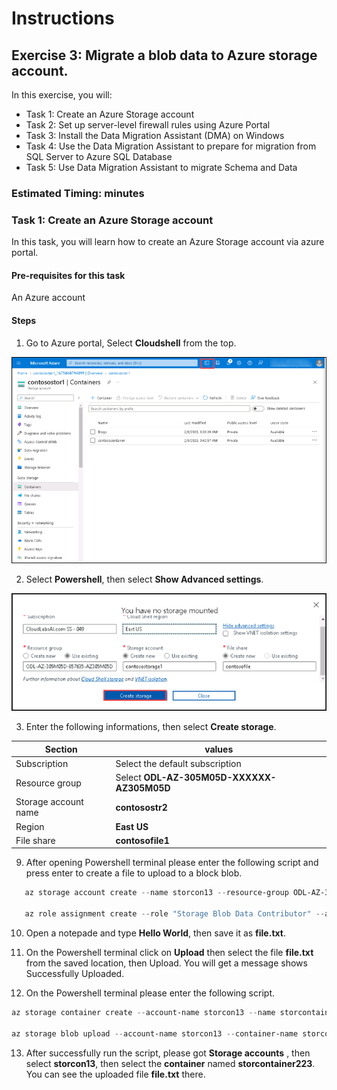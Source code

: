 # Instructions

## Exercise 3: Migrate a blob data to Azure storage account.

In this exercise, you will:

+ Task 1: Create an Azure Storage account
+ Task 2: Set up server-level firewall rules using Azure Portal
+ Task 3: Install the Data Migration Assistant (DMA) on Windows
+ Task 4: Use the Data Migration Assistant to prepare for migration from SQL Server to Azure SQL Database
+ Task 5: Use Data Migration Assistant to migrate Schema and Data

### Estimated Timing:  minutes

### Task 1: Create an Azure Storage account

In this task, you will learn how to create an Azure Storage account via azure portal.

#### Pre-requisites for this task

An Azure account

#### Steps

1. Go to Azure portal, Select **Cloudshell** from the top.

![img](../media/strg4.png)

2. Select **Powershell**, then select **Show Advanced settings**.

![img](../media/strg2a.png)

3. Enter the following informations, then select **Create storage**.

  | Section | values |
  | ------- | ------ |
  | Subscription | Select the default subscription |
  | Resource group | Select **ODL-AZ-305M05D-XXXXXX-AZ305M05D** |
  | Storage account name | **contosostr2** |
  | Region | **East US** |
  | File share | **contosofile1** |

9. After opening Powershell terminal please enter the following script and press enter to create a file to upload to a block blob.

  ```Powershell
     az storage account create --name storcon13 --resource-group ODL-AZ-305M05D-XXXXX-AZ305M05D --location EastUS --sku Standard_LRS --encryption-services blob
     
     az role assignment create --role "Storage Blob Data Contributor" --assignee odl_user_XXXXXX@cloudlabsai.com --scope "/subscriptions/<subscription-ID>/providers/Microsoft.Storage/storageAccounts/storcon13"
   ```
10. Open a notepade and type **Hello World**, then save it as **file.txt**.

11. On the Powershell terminal click on **Upload** then select the file **file.txt** from the saved location, then Upload. You will get a message shows Successfully Uploaded.

12. On the Powershell terminal please enter the following script.

  ```Powershell
  az storage container create --account-name storcon13 --name storcontainer123 --auth-mode login
  
  az storage blob upload --account-name storcon13 --container-name storcontainer223 --name file.txt --file file.txt --auth-mode login
  ```
  
13. After successfully run the script, please got **Storage accounts** , then select **storcon13**, then select the **container** named **storcontainer223**. You can see the uploaded file **file.txt** there.
  

  
